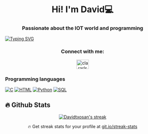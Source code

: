 <h1 align="center">Hi! I'm David💻</h1>
<h3 align="center">Passionate about the IOT world and programming</h3>

[![Typing SVG](https://readme-typing-svg.herokuapp.com?center=true&vCenter=true&lines=Welcome+to+my+Github)](https://git.io/typing-svg)

<h3 align="center">Connect with me:</h3>
<p align="center">
 <a href="https://www.linkedin.com/in/dsjaramillo/" target="blank"><img align="center" src="https://raw.githubusercontent.com/rahuldkjain/github-profile-readme-generator/master/src/images/icons/Social/linked-in-alt.svg" alt="clararls" height="30" width="40" /></a>
</p>

### Programming languages

<p>
    <a href="https://github.com/search?q=user%3Adavidtxosan+language%3Ac"><img alt="C" src="https://img.shields.io/badge/C-1572B6.svg?logo=css3&logoColor=white"></a>
    <a href="https://github.com/search?q=user%3Adavidtxosan+language%3Ahtml"><img alt="HTML" src="https://img.shields.io/badge/HTML-E34F26.svg?logo=html5&logoColor=white"></a>
    <a href="https://github.com/search?q=user%3Adavidtxosan+language%3Apython"><img alt="Python" src="https://img.shields.io/badge/Python-14354C.svg?logo=python&logoColor=white"></a>
    <a href="https://github.com/search?q=user%3Adavidtxosan+language%3Asql"><img alt="SQL" src="https://custom-icon-badges.herokuapp.com/badge/SQL-025E8C.svg?logo=database&logoColor=white"></a>
</p>

<!--
**davidtxosan/davidtxosan** is a ✨ _special_ ✨ repository because its `README.md` (this file) appears on your GitHub profile.

Here are some ideas to get you started:

- 🔭 I’m currently working on ...
- 🌱 I’m currently learning ...
- 👯 I’m looking to collaborate on ...
- 🤔 I’m looking for help with ...
- 💬 Ask me about ...
- 📫 How to reach me: ...
- 😄 Pronouns: ...
- ⚡ Fun fact: ...
-->

 ## 🔥 Github Stats

<p align="center">
  <a href="https://github.com/davidtxosan/github-readme-streak-stats">
    <img title="🔥 Get streak stats for your profile at git.io/streak-stats" alt="Davidtxosan's streak" src="http://github-readme-streak-stats.herokuapp.com?user=davidtxosan&theme=blueberry&hide_border=true&date_format=j%20M%5B%20Y%5D]"/>
  </a>
  <p align="center">🔥 Get streak stats for your profile at <a href="https://git.io/streak-stats">git.io/streak-stats</a></p>
</p>

